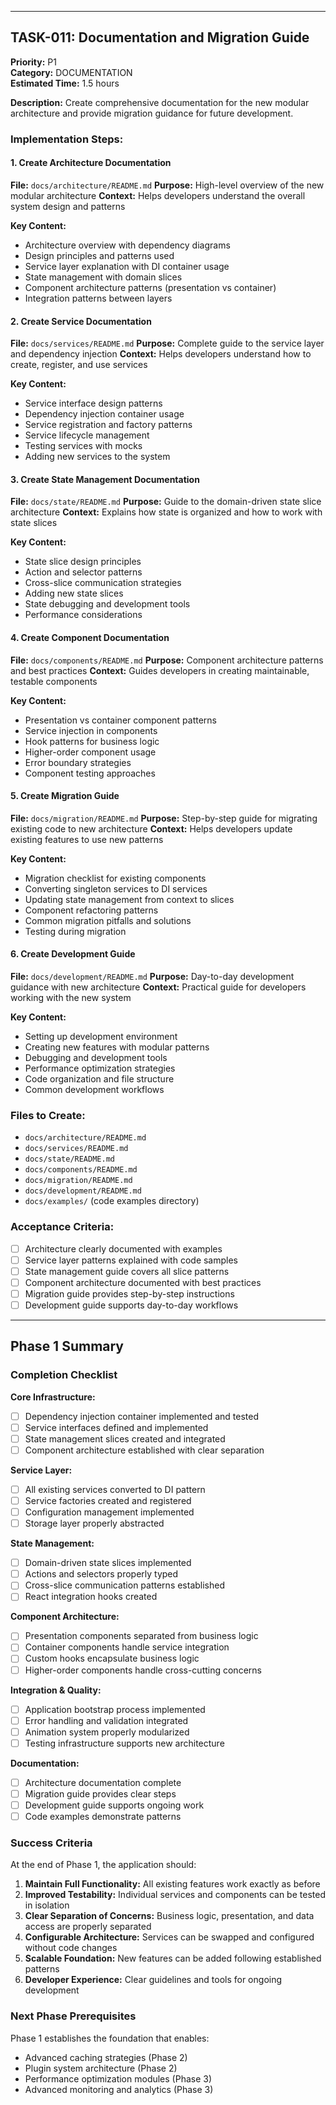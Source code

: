 
---

## TASK-011: Documentation and Migration Guide
**Priority:** P1  
**Category:** DOCUMENTATION  
**Estimated Time:** 1.5 hours

**Description:** Create comprehensive documentation for the new modular architecture and provide migration guidance for future development.

### Implementation Steps:

#### 1. Create Architecture Documentation
**File:** `docs/architecture/README.md`
**Purpose:** High-level overview of the new modular architecture
**Context:** Helps developers understand the overall system design and patterns

**Key Content:**
- Architecture overview with dependency diagrams
- Design principles and patterns used
- Service layer explanation with DI container usage
- State management with domain slices
- Component architecture patterns (presentation vs container)
- Integration patterns between layers

#### 2. Create Service Documentation
**File:** `docs/services/README.md`
**Purpose:** Complete guide to the service layer and dependency injection
**Context:** Helps developers understand how to create, register, and use services

**Key Content:**
- Service interface design patterns
- Dependency injection container usage
- Service registration and factory patterns
- Service lifecycle management
- Testing services with mocks
- Adding new services to the system

#### 3. Create State Management Documentation
**File:** `docs/state/README.md`
**Purpose:** Guide to the domain-driven state slice architecture
**Context:** Explains how state is organized and how to work with state slices

**Key Content:**
- State slice design principles
- Action and selector patterns
- Cross-slice communication strategies
- Adding new state slices
- State debugging and development tools
- Performance considerations

#### 4. Create Component Documentation
**File:** `docs/components/README.md`
**Purpose:** Component architecture patterns and best practices
**Context:** Guides developers in creating maintainable, testable components

**Key Content:**
- Presentation vs container component patterns
- Service injection in components
- Hook patterns for business logic
- Higher-order component usage
- Error boundary strategies
- Component testing approaches

#### 5. Create Migration Guide
**File:** `docs/migration/README.md`
**Purpose:** Step-by-step guide for migrating existing code to new architecture
**Context:** Helps developers update existing features to use new patterns

**Key Content:**
- Migration checklist for existing components
- Converting singleton services to DI services
- Updating state management from context to slices
- Component refactoring patterns
- Common migration pitfalls and solutions
- Testing during migration

#### 6. Create Development Guide
**File:** `docs/development/README.md`
**Purpose:** Day-to-day development guidance with new architecture
**Context:** Practical guide for developers working with the new system

**Key Content:**
- Setting up development environment
- Creating new features with modular patterns
- Debugging and development tools
- Performance optimization strategies
- Code organization and file structure
- Common development workflows

### Files to Create:
- `docs/architecture/README.md`
- `docs/services/README.md`
- `docs/state/README.md`
- `docs/components/README.md`
- `docs/migration/README.md`
- `docs/development/README.md`
- `docs/examples/` (code examples directory)

### Acceptance Criteria:
- [ ] Architecture clearly documented with examples
- [ ] Service layer patterns explained with code samples
- [ ] State management guide covers all slice patterns
- [ ] Component architecture documented with best practices
- [ ] Migration guide provides step-by-step instructions
- [ ] Development guide supports day-to-day workflows

---

## Phase 1 Summary

### Completion Checklist

**Core Infrastructure:**
- [ ] Dependency injection container implemented and tested
- [ ] Service interfaces defined and implemented
- [ ] State management slices created and integrated
- [ ] Component architecture established with clear separation

**Service Layer:**
- [ ] All existing services converted to DI pattern
- [ ] Service factories created and registered
- [ ] Configuration management implemented
- [ ] Storage layer properly abstracted

**State Management:**
- [ ] Domain-driven state slices implemented
- [ ] Actions and selectors properly typed
- [ ] Cross-slice communication patterns established
- [ ] React integration hooks created

**Component Architecture:**
- [ ] Presentation components separated from business logic
- [ ] Container components handle service integration
- [ ] Custom hooks encapsulate business logic
- [ ] Higher-order components handle cross-cutting concerns

**Integration & Quality:**
- [ ] Application bootstrap process implemented
- [ ] Error handling and validation integrated
- [ ] Animation system properly modularized
- [ ] Testing infrastructure supports new architecture

**Documentation:**
- [ ] Architecture documentation complete
- [ ] Migration guide provides clear steps
- [ ] Development guide supports ongoing work
- [ ] Code examples demonstrate patterns

### Success Criteria

At the end of Phase 1, the application should:

1. **Maintain Full Functionality:** All existing features work exactly as before
2. **Improved Testability:** Individual services and components can be tested in isolation
3. **Clear Separation of Concerns:** Business logic, presentation, and data access are properly separated
4. **Configurable Architecture:** Services can be swapped and configured without code changes
5. **Scalable Foundation:** New features can be added following established patterns
6. **Developer Experience:** Clear guidelines and tools for ongoing development

### Next Phase Prerequisites

Phase 1 establishes the foundation that enables:
- Advanced caching strategies (Phase 2)
- Plugin system architecture (Phase 2)
- Performance optimization modules (Phase 3)
- Advanced monitoring and analytics (Phase 3)